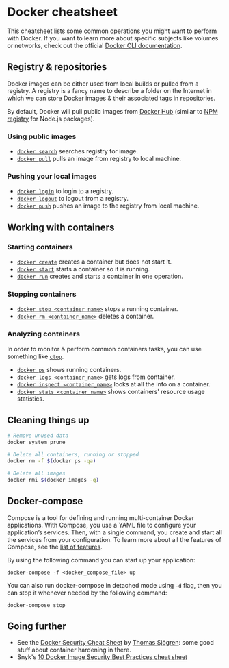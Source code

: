 # Docker cheatsheet

This cheatsheet lists some common operations you might want to perform with Docker. If you want to learn more about specific subjects like volumes or networks, check out the official [Docker CLI documentation](https://docs.docker.com/engine/reference/commandline/cli/).

## Registry & repositories

Docker images can be either used from local builds or pulled from a registry. A registry is a fancy name to describe a folder on the Internet in which we can store Docker images & their associated tags in repositories.

By default, Docker will pull public images from [Docker Hub](https://hub.docker.com/) (similar to [NPM registry](npmjs.com) for Node.js packages).

### Using public images

- [`docker search`](https://docs.docker.com/engine/reference/commandline/search) searches registry for image.
- [`docker pull`](https://docs.docker.com/engine/reference/commandline/pull/) pulls an image from registry to local machine.

### Pushing your local images

- [`docker login`](https://docs.docker.com/engine/reference/commandline/login) to login to a registry.
- [`docker logout`](https://docs.docker.com/engine/reference/commandline/logout) to logout from a registry.
- [`docker push`](https://docs.docker.com/engine/reference/commandline/push) pushes an image to the registry from local machine.

## Working with containers

### Starting containers

- [`docker create`](https://docs.docker.com/engine/reference/commandline/create) creates a container but does not start it.
- [`docker start`](https://docs.docker.com/engine/reference/commandline/start) starts a container so it is running.
- [`docker run`](https://docs.docker.com/engine/reference/commandline/run) creates and starts a container in one operation.

### Stopping containers

- [`docker stop <container_name>`](https://docs.docker.com/engine/reference/commandline/stop) stops a running container.
- [`docker rm <container_name>`](https://docs.docker.com/engine/reference/commandline/rm) deletes a container.

### Analyzing containers

In order to monitor & perform common containers tasks, you can use something like [`ctop`](https://ctop.sh/).

- [`docker ps`](https://docs.docker.com/engine/reference/commandline/ps) shows running containers.
- [`docker logs <container_name>`](https://docs.docker.com/engine/reference/commandline/logs) gets logs from container.
- [`docker inspect <container_name>`](https://docs.docker.com/engine/reference/commandline/inspect) looks at all the info on a container.
- [`docker stats <container_name>`](https://docs.docker.com/engine/reference/commandline/stats) shows containers' resource usage statistics.

## Cleaning things up

```sh
# Remove unused data
docker system prune

# Delete all containers, running or stopped
docker rm -f $(docker ps -qa)

# Delete all images
docker rmi $(docker images -q)
```

## Docker-compose

Compose is a tool for defining and running multi-container Docker applications. With Compose, you use a YAML file to configure your application’s services. Then, with a single command, you create and start all the services from your configuration. To learn more about all the features of Compose, see the [list of features](https://docs.docker.com/compose/overview/#features).

By using the following command you can start up your application:

```
docker-compose -f <docker_compose_file> up
```

You can also run docker-compose in detached mode using `-d` flag, then you can stop it whenever needed by the following command:

```
docker-compose stop
```

## Going further

- See the [Docker Security Cheat Sheet](https://github.com/konstruktoid/Docker/blob/master/Security/CheatSheet.adoc) by [Thomas Sjögren](https://github.com/konstruktoid): some good stuff about container hardening in there.
- Snyk's [10 Docker Image Security Best Practices cheat sheet](https://snyk.io/blog/10-docker-image-security-best-practices/)
